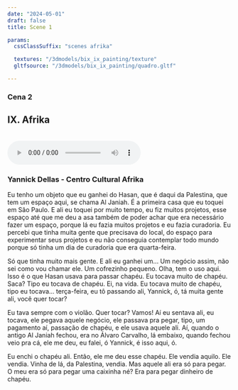 ```yaml
---
date: "2024-05-01"
draft: false
title: Scene 1

params:
  cssClassSuffix: "scenes afrika"

  textures: "/3dmodels/bix_ix_painting/texture"
  gltfsource: "/3dmodels/bix_ix_painting/quadro.gltf"

---
```

### Cena 2
## IX. Afrika
<canvas id="c"></canvas>
<br>
<audio controls class="">
    <source src="/audio/Afrika_quadro.mp3"> type="audio/mpeg">Your browser does not support the audio element.
</audio>
<h3>Yannick Dellas - Centro Cultural Afrika</h3>
<p>Eu tenho um objeto que eu ganhei do Hasan, que é daqui da Palestina, que tem um espaço aqui, se chama Al Janiah. É a primeira casa que eu toquei em São Paulo. E ali eu toquei por muito tempo, eu fiz muitos projetos, esse espaço até que me deu a asa também de poder achar que era necessário fazer um espaço, porque lá eu fazia muitos projetos e eu fazia curadoria. Eu percebi que tinha muita gente que precisava do local, do espaço para experimentar seus projetos e eu não conseguia contemplar todo mundo porque só tinha um dia de curadoria que era quarta-feira.</p>

<p>Só que tinha muito mais gente. E ali eu ganhei um... Um negócio assim, não sei como vou chamar ele. Um cofrezinho pequeno. Olha, tem o uso aqui. Isso é o que Hasan usava para passar chapéu. Eu tocava muito de chapéu. Saca? Tipo eu tocava de chapéu.  Ei, na vida. Eu tocava muito de chapéu, tipo eu tocava… terça-feira, eu tô passando ali, Yannick, ó, tá muita gente ali, você quer tocar?</p>

<p>Eu tava sempre com o violão. Quer tocar? Vamos! Aí eu sentava ali, eu tocava, ele pegava aquele negócio, ele passava pra pegar, tipo, um pagamento aí, passação de chapéu, e ele usava aquele ali. Aí, quando o antigo Al Janiah fechou, era no Álvaro Carvalho, lá embaixo, quando fechou veio pra cá, ele me deu, eu falei, ó Yannick, é isso aqui, ó.</p>

<p>Eu enchi o chapéu ali. Então, ele me deu esse chapéu. Ele vendia aquilo. Ele vendia. Vinha de lá, da Palestina, vendia. Mas aquele ali era só para pegar. O meu era só para pegar uma caixinha né? Era para pegar dinheiro de chapéu.</p>

